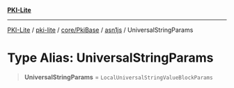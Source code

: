 [**PKI-Lite**](../../../../../../README.md)

---

[PKI-Lite](../../../../../../README.md) / [pki-lite](../../../../../README.md) / [core/PkiBase](../../../README.md) / [asn1js](../README.md) / UniversalStringParams

# Type Alias: UniversalStringParams

> **UniversalStringParams** = `LocalUniversalStringValueBlockParams`
